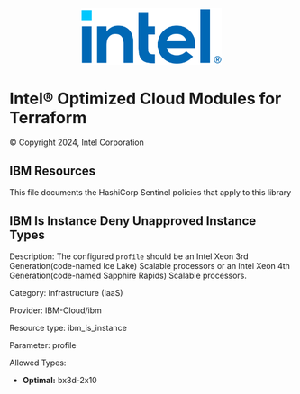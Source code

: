 <p align="center">
  <img src="./images/logo-classicblue-800px.png" alt="Intel Logo" width="250"/>
</p>

# Intel® Optimized Cloud Modules for Terraform  

© Copyright 2024, Intel Corporation

## IBM Resources

This file documents the HashiCorp Sentinel policies that apply to this library

## IBM Is Instance Deny Unapproved Instance Types

Description: The configured `profile` should be an Intel Xeon 3rd Generation(code-named Ice Lake) Scalable processors or an Intel Xeon 4th Generation(code-named Sapphire Rapids) Scalable processors.

Category: Infrastructure (IaaS)

Provider: IBM-Cloud/ibm

Resource type: ibm_is_instance

Parameter: profile

Allowed Types:

- **Optimal:** bx3d-2x10

